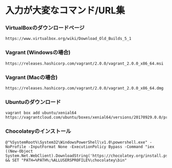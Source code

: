# 入力が大変なコマンド/URL集

### VirtualBoxのダウンロードページ

```
https://www.virtualbox.org/wiki/Download_Old_Builds_5_1
```

### Vagrant (Windowsの場合)

```
https://releases.hashicorp.com/vagrant/2.0.0/vagrant_2.0.0_x86_64.msi
```

### Vagrant (Macの場合)

```
https://releases.hashicorp.com/vagrant/2.0.0/vagrant_2.0.0_x86_64.dmg
```

### Ubuntuのダウンロード

```
vagrant box add ubuntu/xenial64 https://vagrantcloud.com/ubuntu/boxes/xenial64/versions/20170929.0.0/providers/virtualbox.box
```

### Chocolateyのインストール

```
@"%SystemRoot%\System32\WindowsPowerShell\v1.0\powershell.exe" -NoProfile -InputFormat None -ExecutionPolicy Bypass -Command "iex ((New-Object System.Net.WebClient).DownloadString('https://chocolatey.org/install.ps1'))" && SET "PATH=%PATH%;%ALLUSERSPROFILE%\chocolatey\bin"
```


